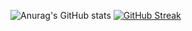 ![Anurag's GitHub stats](https://github-readme-stats.vercel.app/api?username=Rofernweh&show_icons=true&theme=react)
[![GitHub Streak](http://github-readme-streak-stats.herokuapp.com?user=Rofernweh&theme=black-ice)](https://git.io/streak-stats)
